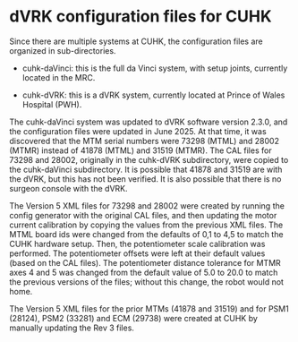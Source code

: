 dVRK configuration files for CUHK
=================================

Since there are multiple systems at CUHK, the configuration files are
organized in sub-directories.

* cuhk-daVinci: this is the full da Vinci system, with setup joints, currently located in the MRC.

* cuhk-dVRK: this is a dVRK system, currently located at Prince of Wales Hospital (PWH).

The cuhk-daVinci system was updated to dVRK software version 2.3.0, and the configuration files
were updated in June 2025. At that time, it was discovered that the MTM serial numbers
were 73298 (MTML) and 28002 (MTMR) instead of 41878 (MTML) and 31519 (MTMR). The CAL files for
73298 and 28002, originally in the cuhk-dVRK subdirectory, were copied to the cuhk-daVinci
subdirectory. It is possible that 41878 and 31519 are with the dVRK, but this has not been
verified. It is also possible that there is no surgeon console with the dVRK.

The Version 5 XML files for 73298 and 28002 were created by running the config generator with
the original CAL files, and then updating the motor current calibration by copying the values from
the previous XML files. The MTML board ids were changed from the defaults of 0,1 to 4,5 to match the
CUHK hardware setup. Then, the potentiometer scale calibration was performed. The potentiometer offsets
were left at their default values (based on the CAL files). The potentiometer distance tolerance for MTMR
axes 4 and 5 was changed from the default value of 5.0 to 20.0 to match the previous versions of the
files; without this change, the robot would not home.

The Version 5 XML files for the prior MTMs (41878 and 31519) and for PSM1 (28124), PSM2 (33281) and ECM
(29738) were created at CUHK by manually updating the Rev 3 files.
